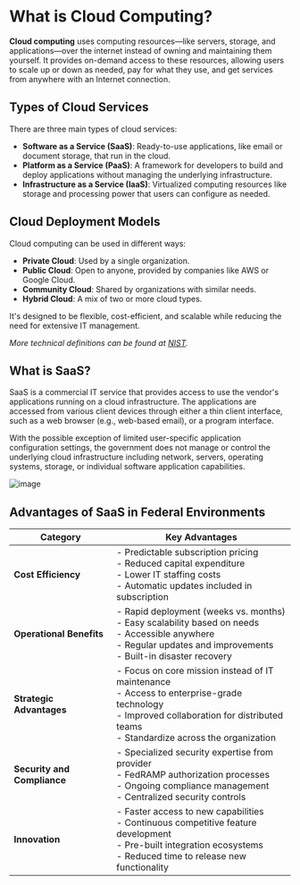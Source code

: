 # What is Cloud Computing?

**Cloud computing** uses computing resources—like servers, storage, and applications—over the internet instead of owning and maintaining them yourself. It provides on-demand access to these resources, allowing users to scale up or down as needed, pay for what they use, and get services from anywhere with an Internet connection.

## Types of Cloud Services

There are three main types of cloud services:

- **Software as a Service (SaaS)**: Ready-to-use applications, like email or document storage, that run in the cloud.
- **Platform as a Service (PaaS)**: A framework for developers to build and deploy applications without managing the underlying infrastructure.
- **Infrastructure as a Service (IaaS)**: Virtualized computing resources like storage and processing power that users can configure as needed.

## Cloud Deployment Models

Cloud computing can be used in different ways:

- **Private Cloud**: Used by a single organization.
- **Public Cloud**: Open to anyone, provided by companies like AWS or Google Cloud.
- **Community Cloud**: Shared by organizations with similar needs.
- **Hybrid Cloud**: A mix of two or more cloud types.

It's designed to be flexible, cost-efficient, and scalable while reducing the need for extensive IT management.

*More technical definitions can be found at [NIST](https://nvlpubs.nist.gov/nistpubs/legacy/sp/nistspecialpublication800-145.pdf).*

## What is SaaS?

SaaS is a commercial IT service that provides access to use the vendor's applications running on a cloud infrastructure. The applications are accessed from various client devices through either a thin client interface, such as a web browser (e.g., web-based email), or a program interface. 

With the possible exception of limited user-specific application configuration settings, the government does not manage or control the underlying cloud infrastructure including network, servers, operating systems, storage, or individual software application capabilities.

![image](https://github.com/user-attachments/assets/9017b9b4-b77c-42e5-8f2d-6f279c3a9af6)

## Advantages of SaaS in Federal Environments

| Category | Key Advantages |
|----------|----------------|
| **Cost Efficiency** | - Predictable subscription pricing<br>- Reduced capital expenditure<br>- Lower IT staffing costs<br>- Automatic updates included in subscription |
| **Operational Benefits** | - Rapid deployment (weeks vs. months)<br>- Easy scalability based on needs<br>- Accessible anywhere<br>- Regular updates and improvements<br>- Built-in disaster recovery |
| **Strategic Advantages** | - Focus on core mission instead of IT maintenance<br>- Access to enterprise-grade technology<br>- Improved collaboration for distributed teams<br>- Standardize across the organization |
| **Security and Compliance** | - Specialized security expertise from provider<br>- FedRAMP authorization processes<br>- Ongoing compliance management<br>- Centralized security controls |
| **Innovation** | - Faster access to new capabilities<br>- Continuous competitive feature development<br>- Pre-built integration ecosystems<br>- Reduced time to release new functionality |
